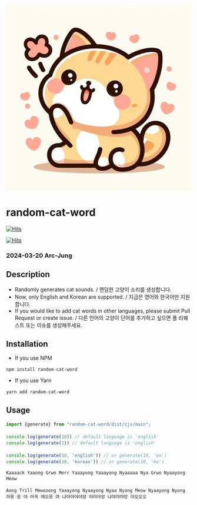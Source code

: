 ![cat.jpeg](image%2Fcat.jpeg)

# random-cat-word

[![Hits](https://hits.seeyoufarm.com/api/count/incr/badge.svg?url=https%3A%2F%2Fgithub.com%2FArc-Jung%2Frandom-cat-word&count_bg=%2379C83D&title_bg=%23555555&icon=&icon_color=%23E7E7E7&title=hits-GitHub&edge_flat=false)](https://hits.seeyoufarm.com)

[![Hits](https://hits.seeyoufarm.com/api/count/incr/badge.svg?url=https%3A%2F%2Fwww.npmjs.com%2Fpackage%2Frandom-cat-word&count_bg=%2379C83D&title_bg=%23555555&icon=&icon_color=%23E7E7E7&title=hits-NPM&edge_flat=false)](https://hits.seeyoufarm.com)

### 2024-03-20 Arc-Jung
## Description

- Randomly generates cat sounds. / 랜덤한 고양이 소리를 생성합니다.
- Now, only English and Korean are supported. / 지금은 영어와 한국어만 지원합니다.
- If you would like to add cat words in other languages, please submit Pull Request or create issue. / 다른 언어의 고양이 단어를 추가하고 싶으면 풀 리퀘스트 또는 이슈를 생성해주세요.

## Installation

- If you use NPM
```shell
npm install random-cat-word
```

- If you use Yarn
```shell
yarn add random-cat-word
```

## Usage

```typescript
import {generate} from "random-cat-word/dist/cjs/main";

console.log(generate(10)) // default language is 'english'
console.log(generate(1)) // default language is 'english'

console.log(generate(10, 'english')) // or generate(10, 'en')
console.log(generate(10, 'korean')) // or generate(10, 'ko')
```

```shell
Kaaaack Yaaong Grwo Merr Yaaayong Yaaayong Nyaaaaa Nya Grwo Nyaayong
Meow

Aong Trill Mewooong Yaaayong Nyaayong Nyaa Nyong Meow Nyaayong Nyong
야옹 옹 야 아옥 애오옹 먀 냐야야야야얌 야야아앙 냐야야야앙 아오오오
```